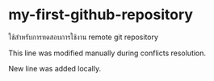 # my-first-github-repository
ใช้สำหรับการทดสอบการใช้งาน remote git repository

This line was modified manually during conflicts resolution.

New line was added locally.